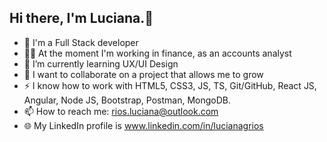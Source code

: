 ## Hi there, I'm Luciana.👋
- :space_invader: I'm a Full Stack developer
- :woman_office_worker: At the moment I'm working in finance, as an accounts analyst
- 🌱 I’m currently learning UX/UI Design 
- 👯 I want to collaborate on a project that allows me to grow
- ⚡ I know how to work with HTML5, CSS3, JS, TS, Git/GitHub, React JS, Angular, Node JS, Bootstrap, Postman, MongoDB.
- 📫 How to reach me: rios.luciana@outlook.com
- :globe_with_meridians: My LinkedIn profile is www.linkedin.com/in/lucianagrios



